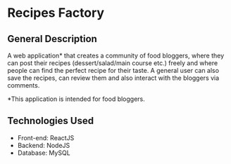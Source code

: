 # Recipes Factory

## General Description
A web application* that creates a community of food bloggers, where they can post their recipes (dessert/salad/main course etc.) freely and where people can find the perfect recipe for their taste. A general user can also save the recipes, can review them and also interact with the bloggers via comments. 

*This application is intended for food bloggers.

## Technologies Used
- Front-end: ReactJS
- Backend: NodeJS 
- Database: MySQL 
